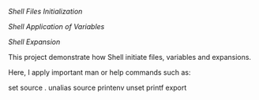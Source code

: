 *_Shell Files Initialization_*

*_Shell Application of Variables_*

*_Shell Expansion_*

This project demonstrate how Shell initiate files, variables and expansions.

Here, I apply important man or help commands such as:

set
source
.
unalias
source
printenv
unset
printf
export


